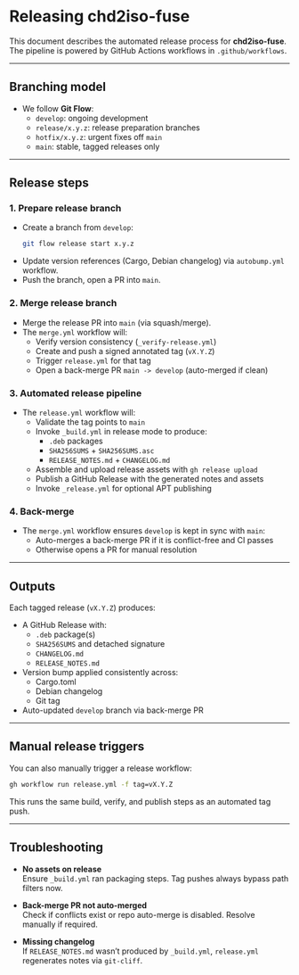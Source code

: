 # Releasing chd2iso-fuse

This document describes the automated release process for **chd2iso-fuse**.  
The pipeline is powered by GitHub Actions workflows in `.github/workflows`.

---

## Branching model

- We follow **Git Flow**:
  - `develop`: ongoing development
  - `release/x.y.z`: release preparation branches
  - `hotfix/x.y.z`: urgent fixes off `main`
  - `main`: stable, tagged releases only

---

## Release steps

### 1. Prepare release branch
- Create a branch from `develop`:
  ```bash
  git flow release start x.y.z
  ```
- Update version references (Cargo, Debian changelog) via `autobump.yml` workflow.
- Push the branch, open a PR into `main`.

### 2. Merge release branch
- Merge the release PR into `main` (via squash/merge).
- The `merge.yml` workflow will:
  - Verify version consistency (`_verify-release.yml`)
  - Create and push a signed annotated tag (`vX.Y.Z`)
  - Trigger `release.yml` for that tag
  - Open a back-merge PR `main -> develop` (auto-merged if clean)

### 3. Automated release pipeline
- The `release.yml` workflow will:
  - Validate the tag points to `main`
  - Invoke `_build.yml` in release mode to produce:
    - `.deb` packages
    - `SHA256SUMS` + `SHA256SUMS.asc`
    - `RELEASE_NOTES.md` + `CHANGELOG.md`
  - Assemble and upload release assets with `gh release upload`
  - Publish a GitHub Release with the generated notes and assets
  - Invoke `_release.yml` for optional APT publishing

### 4. Back-merge
- The `merge.yml` workflow ensures `develop` is kept in sync with `main`:
  - Auto-merges a back-merge PR if it is conflict-free and CI passes
  - Otherwise opens a PR for manual resolution

---

## Outputs

Each tagged release (`vX.Y.Z`) produces:
- A GitHub Release with:
  - `.deb` package(s)
  - `SHA256SUMS` and detached signature
  - `CHANGELOG.md`
  - `RELEASE_NOTES.md`
- Version bump applied consistently across:
  - Cargo.toml
  - Debian changelog
  - Git tag
- Auto-updated `develop` branch via back-merge PR

---

## Manual release triggers

You can also manually trigger a release workflow:

```bash
gh workflow run release.yml -f tag=vX.Y.Z
```

This runs the same build, verify, and publish steps as an automated tag push.

---

## Troubleshooting

- **No assets on release**  
  Ensure `_build.yml` ran packaging steps. Tag pushes always bypass path filters now.

- **Back-merge PR not auto-merged**  
  Check if conflicts exist or repo auto-merge is disabled. Resolve manually if required.

- **Missing changelog**  
  If `RELEASE_NOTES.md` wasn’t produced by `_build.yml`, `release.yml` regenerates notes via `git-cliff`.
